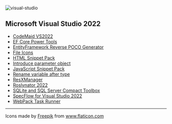 ![visual-studio](https://user-images.githubusercontent.com/8418700/141210659-39697c76-fb68-4f3f-a5de-302e1376f582.png)

## Microsoft Visual Studio 2022

* [CodeMaid VS2022](https://marketplace.visualstudio.com/items?itemName=SteveCadwallader.CodeMaidVS2022)
* [EF Core Power Tools](https://marketplace.visualstudio.com/items?itemName=ErikEJ.EFCorePowerTools)
* [EntityFramework Reverse POCO Generator](https://marketplace.visualstudio.com/items?itemName=SimonHughes.EntityFrameworkReversePOCOGenerator)
* [File Icons](https://marketplace.visualstudio.com/items?itemName=MadsKristensen.FileIcons)
* [HTML Snippet Pack](https://marketplace.visualstudio.com/items?itemName=MadsKristensen.HTMLSnippetPack)
* [Introduce parameter object](https://marketplace.visualstudio.com/items?itemName=NeVeS.IntroduceParameterObject)
* [JavaScript Snippet Pack](https://marketplace.visualstudio.com/items?itemName=MadsKristensen.JavaScriptSnippetPack)
* [Rename variable after type](https://marketplace.visualstudio.com/items?itemName=NeVeS.RenameVariableAfterType)
* [ResXManager](https://marketplace.visualstudio.com/items?itemName=TomEnglert.ResXManager)
* [Roslynator 2022](https://marketplace.visualstudio.com/items?itemName=josefpihrt.Roslynator2022)
* [SQLite and SQL Server Compact Toolbox](https://marketplace.visualstudio.com/items?itemName=ErikEJ.SQLServerCompactSQLiteToolbox)
* [SpecFlow for Visual Studio 2022](https://marketplace.visualstudio.com/items?itemName=TechTalkSpecFlowTeam.SpecFlowForVisualStudio2022)
* [WebPack Task Runner](https://marketplace.visualstudio.com/items?itemName=MadsKristensen.WebPackTaskRunner)

<hr/>
<div>Icons made by <a href="https://www.freepik.com" title="Freepik">Freepik</a> from <a href="https://www.flaticon.com/" title="Flaticon">www.flaticon.com</a></div>
